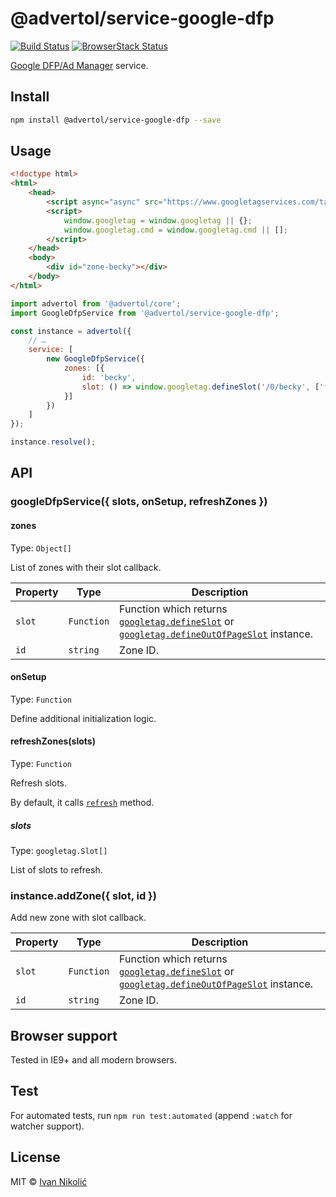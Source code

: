 # @advertol/service-google-dfp

[![Build Status][ci-img]][ci] [![BrowserStack Status][browserstack-img]][browserstack]

[Google DFP/Ad Manager](https://admanager.google.com/) service.

## Install

```sh
npm install @advertol/service-google-dfp --save
```

## Usage

```html
<!doctype html>
<html>
	<head>
		<script async="async" src="https://www.googletagservices.com/tag/js/gpt.js"></script>
		<script>
			window.googletag = window.googletag || {};
			window.googletag.cmd = window.googletag.cmd || [];
		</script>
	</head>
	<body>
		<div id="zone-becky"></div>
	</body>
</html>
```

```js
import advertol from '@advertol/core';
import GoogleDfpService from '@advertol/service-google-dfp';

const instance = advertol({
	// …
	service: [
		new GoogleDfpService({
			zones: [{
				id: 'becky',
				slot: () => window.googletag.defineSlot('/0/becky', ['fluid'], 'zone-becky').addService(window.googletag.pubads())
			}]
		})
	]
});

instance.resolve();
```

## API

### googleDfpService({ slots, onSetup, refreshZones })

#### zones

Type: `Object[]`

List of zones with their slot callback.

| Property | Type | Description |
| --- | --- | --- |
| `slot` | `Function` | Function which returns [`googletag.defineSlot`][googletag-define-slot] or [`googletag.defineOutOfPageSlot`][googletag-define-outofpage-slot] instance. |
| `id` | `string` | Zone ID. |

#### onSetup

Type: `Function`

Define additional initialization logic.

#### refreshZones(slots)

Type: `Function`

Refresh slots.

By default, it calls [`refresh`][googletag-refresh] method.

##### slots

Type: `googletag.Slot[]`

List of slots to refresh.

### instance.addZone({ slot, id })

Add new zone with slot callback.

| Property | Type | Description |
| --- | --- | --- |
| `slot` | `Function` | Function which returns [`googletag.defineSlot`][googletag-define-slot] or [`googletag.defineOutOfPageSlot`][googletag-define-outofpage-slot] instance. |
| `id` | `string` | Zone ID. |

## Browser support

Tested in IE9+ and all modern browsers.

## Test

For automated tests, run `npm run test:automated` (append `:watch` for watcher support).

## License

MIT © [Ivan Nikolić](http://ivannikolic.com)

[ci]: https://travis-ci.com/niksy/advertol
[ci-img]: https://travis-ci.com/niksy/advertol.svg?branch=master
[browserstack]: https://www.browserstack.com/
[browserstack-img]: https://www.browserstack.com/automate/badge.svg?badge_key=OEoyeTlOV05LL25aemN4WU5kN3VGQzBFT3lrc0FZcjhSeDJNS0hwWDU5RT0tLTI3blFyU3d2a3dCT2xGb1NBczZtVXc9PQ==--e720201c13e584cd0b47e31366072e08d7d87710
[googletag-define-slot]: https://developers.google.com/doubleclick-gpt/reference#googletag.defineSlot
[googletag-define-outofpage-slot]: https://developers.google.com/doubleclick-gpt/reference#googletag.defineOutOfPageSlot
[googletag-refresh]: https://developers.google.com/doubleclick-gpt/reference#googletag.PubAdsService_refresh
